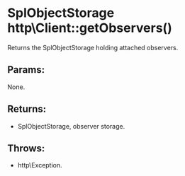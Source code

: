 # SplObjectStorage http\Client::getObservers()

Returns the SplObjectStorage holding attached observers.

## Params:

None.

## Returns:

* SplObjectStorage, observer storage.

## Throws:

* http\Exception.
